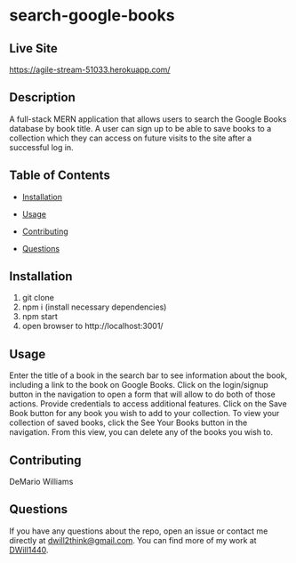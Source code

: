 # search-google-books


## Live Site

https://agile-stream-51033.herokuapp.com/



## Description

A full-stack MERN application that allows users to search the Google Books database by book title. A user can sign up to be able to save books to a collection which they can access on future visits to the site after a successful log in.

## Table of Contents 

* [Installation](#installation)

* [Usage](#usage)

* [Contributing](#contributing)

* [Questions](#questions)

## Installation

1. git clone
2. npm i (install necessary dependencies)
3. npm start
4. open browser to http://localhost:3001/

## Usage

Enter the title of a book in the search bar to see information about the book, including a link to the book on Google Books. Click on the login/signup button in the navigation to open a form that will allow to do both of those actions. Provide credentials to access additional features. Click on the Save Book button for any book you wish to add to your collection. To view your collection of saved books, click the See Your Books button in the navigation. From this view, you can delete any of the books you wish to. 

## Contributing

DeMario Williams

## Questions

If you have any questions about the repo, open an issue or contact me directly at dwill2think@gmail.com. You can find more of my work at [DWill1440](https://github.com/DWill1440/).


